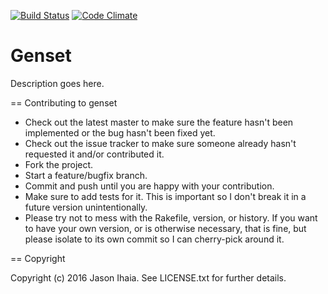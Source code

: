 [![Build Status](https://travis-ci.org/genset/genset.svg?branch=develop)](https://travis-ci.org/genset/genset)  [![Code Climate](https://codeclimate.com/github/genset/genset/badges/gpa.svg)](https://codeclimate.com/github/genset/genset)

# Genset

Description goes here.

== Contributing to genset

* Check out the latest master to make sure the feature hasn't been implemented or the bug hasn't been fixed yet.
* Check out the issue tracker to make sure someone already hasn't requested it and/or contributed it.
* Fork the project.
* Start a feature/bugfix branch.
* Commit and push until you are happy with your contribution.
* Make sure to add tests for it. This is important so I don't break it in a future version unintentionally.
* Please try not to mess with the Rakefile, version, or history. If you want to have your own version, or is otherwise necessary, that is fine, but please isolate to its own commit so I can cherry-pick around it.

== Copyright

Copyright (c) 2016 Jason Ihaia. See LICENSE.txt for
further details.
